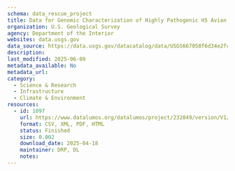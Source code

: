```yaml
---
schema: data_rescue_project 
title: Data for Genomic Characterization of Highly Pathogenic H5 Avian Influenza Viruses from Alaska in 2022
organization: U.S. Geological Survey
agency: Department of the Interior
websites: data.usgs.gov
data_source: https://data.usgs.gov/datacatalog/data/USGS667058f6d34e2fc9b7e49c18
description: 
last_modified: 2025-06-09
metadata_available: No
metadata_url: 
category:
  - Science & Research 
  - Infrastructure 
  - Climate & Environment 
resources:
  - id: 1097
    url: https://www.datalumos.org/datalumos/project/232049/version/V1/view
    format: CSV, XML, PDF, HTML
    status: Finished
    size: 0.002
    download_date: 2025-04-18
    maintainer: DRP, DL
    notes: 
---
```


